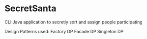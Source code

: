 # SecretSanta
CLI Java application to secretly sort and assign people participating

Design Patterns used:
  Factory DP
  Facade DP
  Singleton DP
